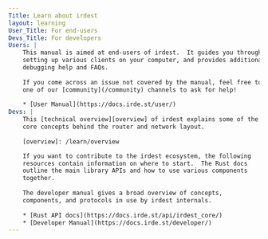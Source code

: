 ```yaml
---
Title: Learn about irdest
layout: learning
User_Title: For end-users
Devs_Title: For developers
Users: |
    This manual is aimed at end-users of irdest.  It guides you through
    setting up various clients on your computer, and provides additional
    debugging help and FAQs.
    
    If you come across an issue not covered by the manual, feel free to join
    one of our [community](/community) channels to ask for help!
    
    * [User Manual](https://docs.irde.st/user/)
Devs: |
    This [technical overview][overview] of irdest explains some of the
    core concepts behind the router and network layout.
    
    [overview]: /learn/overview

    If you want to contribute to the irdest ecosystem, the following
    resources contain information on where to start.  The Rust docs
    outline the main library APIs and how to use various components
    together.
    
    The developer manual gives a broad overview of concepts, 
    components, and protocols in use by irdest internals.
    
    * [Rust API docs](https://docs.irde.st/api/irdest_core/)
    * [Developer Manual](https://docs.irde.st/developer/)
---
```



